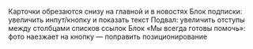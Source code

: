 Карточки обрезаются снизу на главной и в новостях
Блок подписки: увеличить инпут/кнопку и показать текст
Подвал: увеличить отступы между столбцами списков ссылок
Блок «Мы всегда готовы помочь»: фото наезжает на кнопку — поправить позиционирование


